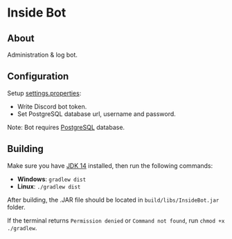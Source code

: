 # Inside Bot

## About

Administration & log bot.

## Configuration

Setup [settings.properties](https://github.com/MindustryINSIDE/InsideBot/blob/master/src/main/resources/settings.properties):

* Write Discord bot token.
* Set PostgreSQL database url, username and password.

Note: Bot requires [PostgreSQL](https://www.postgresql.org/download/) database.

## Building

Make sure you have [JDK 14](https://adoptopenjdk.net/releases.html?variant=openjdk14) installed, then run the following commands:

* **Windows**: `gradlew dist`  
* **Linux**: `./gradlew dist`

After building, the .JAR file should be located in `build/libs/InsideBot.jar` folder.

If the terminal returns `Permission denied` or `Command not found`, run `chmod +x ./gradlew`.

